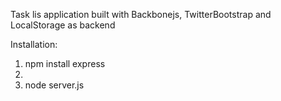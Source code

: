 Task lis application built with Backbonejs, TwitterBootstrap and LocalStorage as backend


Installation:

1. npm install express
2. 
2. node server.js
